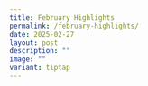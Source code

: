 ```yaml
---
title: February Highlights
permalink: /february-highlights/
date: 2025-02-27
layout: post
description: ""
image: ""
variant: tiptap
---
```

